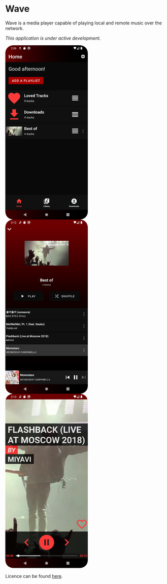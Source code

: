 # Wave

Wave is a media player capable of playing local and remote music over the network.

_This application is under active development._

<img align="left" src="misc/images/app_home.png" alt="Wave - Home" width="260"/>
<img align="left" src="misc/images/app_playlist.png" alt="Wave - Playlist" width="260"/>
<img src="misc/images/app_player.png" alt="Wave - Player" width="260"/>

Licence can be found [here](LICENCE.md).
